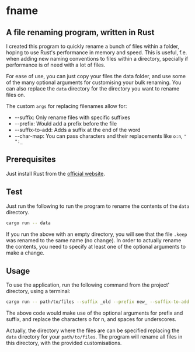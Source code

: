 # fname
## A file renaming program, written in Rust

I created this program to quickly rename a bunch of files within a folder,
hoping to use Rust's performance in memory and speed. This is useful, 
f.e. when adding new naming conventions to files within a directory,
specially if performance is of need with a lot of files.

For ease of use, you can just copy your files the data folder,
and use some of the many optional arguments for customising your bulk renaming.
You can also replace the `data` directory for the directory you want to rename files on.

The custom `args` for replacing filenames allow for:

- --suffix: Only rename files with specific suffixes
- --prefix: Would add a prefix before the file
- --suffix-to-add: Adds a suffix at the end of the word
- --char-map: You can pass characters and their replacements like `o:n`, `" ":_`

## Prerequisites

Just install Rust from the [official website](https://www.rust-lang.org/).

## Test

Just run the following to run the program to rename the contents of the `data` directory.

```bash
cargo run -- data
```

If you run the above with an empty directory, you will see that the file `.keep` was renamed to the same name (no change).
In order to actually rename the contents, you need to specify at least one of the optional arguments to make a change.

## Usage

To use the application, run the following command from the project' directory, using a terminal:

```bash
cargo run -- path/to/files --suffix _old --prefix new_ --suffix-to-add .txt --char-map o:n," ":_
```

The above code would make use of the optional arguments for prefix and suffix, 
and replace the characters o for n, and spaces for underscores.

Actually, the directory where the files are can be specified replacing the `data` directory for your `path/to/files`. 
The program will rename all files in this directory, with the provided customisations.
